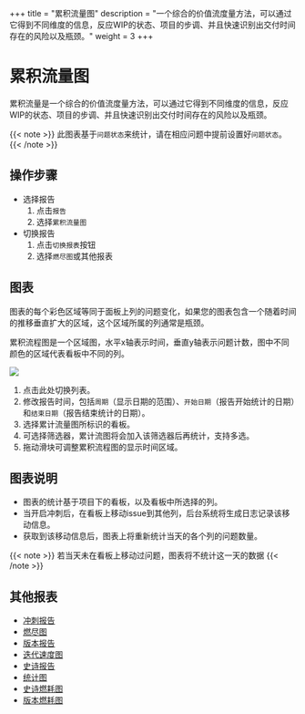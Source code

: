 +++
title = "累积流量图"
description = "一个综合的价值流度量方法，可以通过它得到不同维度的信息，反应WIP的状态、项目的步调、并且快速识别出交付时间存在的风险以及瓶颈。"
weight = 3
+++

# 累积流量图

累积流量是一个综合的价值流度量方法，可以通过它得到不同维度的信息，反应WIP的状态、项目的步调、并且快速识别出交付时间存在的风险以及瓶颈。

 {{< note >}} 此图表基于`问题状态`来统计，请在相应问题中提前设置好`问题状态`。{{< /note >}}

## 操作步骤

* 选择报告
    1. 点击`报告`
    2. 选择`累积流量图`
* 切换报告
    1. 点击`切换报表`按钮
    2. 选择`燃尽图`或其他报表

## 图表

图表的每个彩色区域等同于面板上列的问题变化，如果您的图表包含一个随着时间的推移垂直扩大的区域，这个区域所属的列通常是瓶颈。

累积流程图是一个区域图，水平x轴表示时间，垂直y轴表示问题计数，图中不同颜色的区域代表看板中不同的列。

![](/docs/user-guide/agile/imge/cumulative-flow.png)

1. 点击此处切换列表。
2. 修改报告时间，包括`周期`（显示日期的范围）、`开始日期`（报告开始统计的日期）和`结束日期`（报告结束统计的日期）。
4. 选择累计流量图所标识的看板。  
5. 可选择筛选器，累计流图将会加入该筛选器后再统计，支持多选。
6. 拖动滑块可调整累积流程图的显示时间区域。


## 图表说明

- 图表的统计基于项目下的看板，以及看板中所选择的列。
- 当开启冲刺后，在看板上移动issue到其他列，后台系统将生成日志记录该移动信息。
- 获取到该移动信息后，图表上将重新统计当天的各个列的问题数量。
    
{{< note >}}
若当天未在看板上移动过问题，图表将不统计这一天的数据
{{< /note >}}

## 其他报表

- [冲刺报告](../sprint)
- [燃尽图](../burn-down)
- [版本报告](../version-report)
- [迭代速度图](../iterative-chart)
- [史诗报告](../epic-report)
- [统计图](../statistical)
- [史诗燃耗图](../epicburndown)
- [版本燃耗图](../versionburndown)